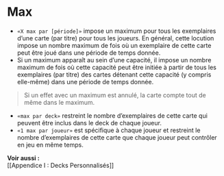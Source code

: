 # Max

- `«X max par [période]»` impose un maximum pour tous les exemplaires d’une carte (par titre) pour tous les joueurs. En général, cette locution impose un nombre maximum de fois où un exemplaire de cette carte peut être joué dans une période de temps donnée. 
- Si un maximum apparaît au sein d’une capacité, il impose un nombre maximum de fois où cette capacité peut être initiée à partir de tous les exemplaires (par titre) des cartes détenant cette capacité (y compris elle-même) dans une période de temps donnée.

>Si un effet avec un maximum est annulé, la carte compte tout de même dans le maximum. 

- `«max par deck»` restreint le nombre d’exemplaires de cette carte qui peuvent être inclus dans le deck de chaque joueur. 
- `«1 max par joueur»` est spécifique à chaque joueur et restreint le nombre d’exemplaires de cette carte que chaque joueur peut contrôler en jeu en même temps. 

**Voir aussi :**  
[[Appendice I : Decks Personnalisés]]